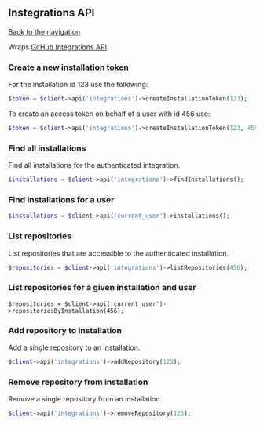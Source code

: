 ## Instegrations API
[Back to the navigation](README.md)

Wraps [GitHub Integrations API](http://developer.github.com/v3/integrations/).

### Create a new installation token
For the installation id 123 use the following:
```php
$token = $client->api('integrations')->createInstallationToken(123);
```

To create an access token on behalf of a user with id 456 use:
```php
$token = $client->api('integrations')->createInstallationToken(123, 456);
```

### Find all installations

Find all installations for the authenticated integration.
```php
$installations = $client->api('integrations')->findInstallations();
```

### Find installations for a user

```php
$installations = $client->api('current_user')->installations();
```

### List repositories

List repositories that are accessible to the authenticated installation.
```php
$repositories = $client->api('integrations')->listRepositories(456);
```

### List repositories for a given installation and user

```
$repositories = $client->api('current_user')->repositoriesByInstallation(456);
```

### Add repository to installation
Add a single repository to an installation.
```php
$client->api('integrations')->addRepository(123);
```

### Remove repository from installation
Remove a single repository from an installation.
```php
$client->api('integrations')->removeRepository(123);
```
